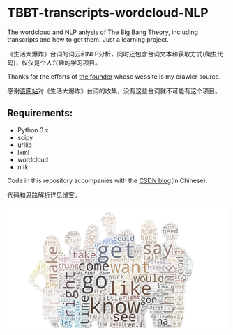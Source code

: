 # TBBT-transcripts-wordcloud-NLP
The wordcloud and NLP anlysis of The Big Bang Theory, including transcripts and how to get them. Just a learning project.  

《生活大爆炸》台词的词云和NLP分析，同时还包含台词文本和获取方式(爬虫代码)，仅仅是个人兴趣的学习项目。

Thanks for the efforts of [the founder](https://bigbangtrans.wordpress.com/) whose website is my crawler source.

感谢[该网站](https://bigbangtrans.wordpress.com/)对《生活大爆炸》台词的收集，没有这些台词就不可能有这个项目。

## Requirements:
* Python 3.x  
* scipy
* urllib
* lxml
* wordcloud
* nltk

Code in this repository accompanies with the [CSDN blog](https://blog.csdn.net/Tele_Anti_Nomy/article/details/88092709)(in Chinese).

代码和思路解析详见[博客](https://blog.csdn.net/Tele_Anti_Nomy/article/details/88092709)。

![wordcloud](https://raw.githubusercontent.com/Yulatu/TBBT-transcripts-wordcloud-NLP/master/pics/export_nltk.jpg)

